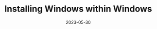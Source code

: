 ---
layout: post
title:  "Installing Windows within Windows"
date:   2023-05-30
categories: notes windows
---